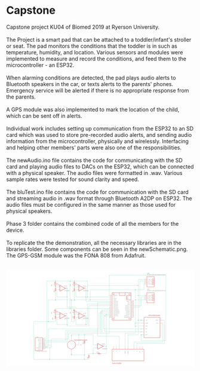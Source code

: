 # Capstone
Capstone project KU04 of Biomed 2019 at Ryerson University. <br><br>
The Project is a smart pad that can be attached to a toddler/infant's stroller or seat. The pad monitors the conditions that the toddler is in such as temperature, humidity, and location. Various sensors and modules were implemented to measure and record the conditions, and feed them to the microcontroller - an ESP32. <br><br>
 When alarming conditions are detected, the pad plays audio alerts to Bluetooth speakers in the car, or texts alerts to the parents' phones. Emergency service will be alerted if there is no appropriate response from the parents. <br><br>
A GPS module was also implemented to mark the location of the child, which can be sent off in alerts. <br><br>
Individual work includes setting up communication from the ESP32 to an SD card which was used to store pre-recorded audio alerts, and sending audio information from the microcontroller, physically and wirelessly. Interfacing and helping other members' parts were also one of the responsibilities. <br><br>
The newAudio.ino file contains the code for communicating with the SD card and playing audio files to DACs on the ESP32, which can be connected with a physical speaker. The audio files were formatted in .wav. Various sample rates were tested for sound clarity and speed. <br><br>
The bluTest.ino file contains the code for communication with the SD card and streaming audio in .wav format through Bluetooth A2DP on ESP32. The audio files must be configured in the same manner as those used for physical speakers. <br><br>
Phase 3 folder contains the combined code of all the members for the device. <br><br>
To replicate the the demonstration, all the necessary libraries are in the libraries folder. Some components can be seen in the newSchematic.png. The GPS-GSM module was the FONA 808 from Adafruit. <br><br>

![Schematic](https://raw.githubusercontent.com/ltloc115/Capstone/master/newSchematic.png)
